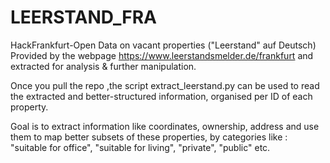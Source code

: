 # LEERSTAND_FRA
HackFrankfurt-Open Data on vacant properties ("Leerstand" auf Deutsch)
Provided by the webpage https://www.leerstandsmelder.de/frankfurt and extracted for analysis & further manipulation.

Once you pull the repo ,the script extract_leerstand.py can be used to read 
the extracted and better-structured information, organised per ID of each property.

Goal is to extract information like coordinates, ownership, address and use them to map better subsets of these 
properties, by categories like : "suitable for office", "suitable for living", "private", "public" etc. 

